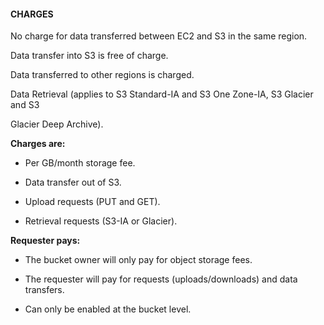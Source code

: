 #### CHARGES


No charge for data transferred between EC2 and S3 in the same region.


Data transfer into S3 is free of charge.


Data transferred to other regions is charged.


Data Retrieval (applies to S3 Standard-IA and S3 One Zone-IA, S3 Glacier and S3

Glacier Deep Archive).


**Charges are:**


- Per GB/month storage fee.

- Data transfer out of S3.

- Upload requests (PUT and GET).

- Retrieval requests (S3-IA or Glacier).


**Requester pays:**


- The bucket owner will only pay for object storage fees.

- The requester will pay for requests (uploads/downloads) and data transfers.

- Can only be enabled at the bucket level.

